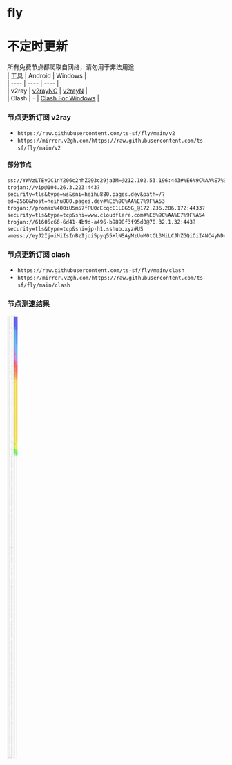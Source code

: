 # fly
# 不定时更新
所有免费节点都爬取自网络，请勿用于非法用途  
|  工具  | Android  | Windows  |  
|  ----  | ----   | ----  |  
| v2ray  | [v2rayNG](https://github.com/2dust/v2rayNG/releases) | [v2rayN](https://github.com/2dust/v2rayN/releases) |  
| Clash  | - | [Clash For Windows](https://github.com/2dust/clashN/releases) | 
  
### 节点更新订阅  v2ray
- `https://raw.githubusercontent.com/ts-sf/fly/main/v2`  
- `https://mirror.v2gh.com/https://raw.githubusercontent.com/ts-sf/fly/main/v2`  

#### 部分节点  
``` 
ss://YWVzLTEyOC1nY206c2hhZG93c29ja3M=@212.102.53.196:443#%E6%9C%AA%E7%9F%A52%207.1MB%2Fs
trojan://vip@104.26.3.223:443?security=tls&type=ws&sni=heihu880.pages.dev&path=/?ed=2560&host=heihu880.pages.dev#%E6%9C%AA%E7%9F%A53
trojan://promax%400iU5m57fPU0cEcqcC1LGG5G_@172.236.206.172:4433?security=tls&type=tcp&sni=www.cloudflare.com#%E6%9C%AA%E7%9F%A54
trojan://61605c66-6d41-4b9d-a496-b9898f3f95d0@70.32.1.32:443?security=tls&type=tcp&sni=jp-h1.sshub.xyz#US
vmess://eyJ2IjoiMiIsInBzIjoi5pyq55+lNSAyMzUuM0tCL3MiLCJhZGQiOiI4NC4yNDcuMTQ4LjE5MiIsInBvcnQiOiI0NDM5NiIsImlkIjoiM2NhMzVlMGEtZTQzMC00M2ZlLTljMTItMmUyZWVhNzBmODczIiwiYWlkIjoiMCIsInNjeSI6ImF1dG8iLCJuZXQiOiJ0Y3AiLCJ0eXBlIjoibm9uZSIsImhvc3QiOiIiLCJwYXRoIjoiIiwidGxzIjoiIiwic25pIjoiIiwidGVzdF9uYW1lIjoiNSJ9
```
### 节点更新订阅  clash
- `https://raw.githubusercontent.com/ts-sf/fly/main/clash`  
- `https://mirror.v2gh.com/https://raw.githubusercontent.com/ts-sf/fly/main/clash`  

### 节点测速结果
![image](traffic.png)
